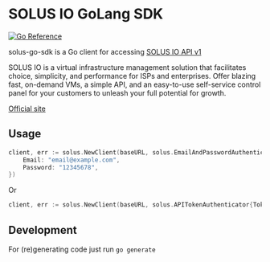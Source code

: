 SOLUS IO GoLang SDK
===================

[![Go Reference](https://pkg.go.dev/badge/github.com/solusio/solus-go-sdk.svg)](https://pkg.go.dev/github.com/solusio/solus-go-sdk)

solus-go-sdk is a Go client for accessing [SOLUS IO API v1](https://docs.solus.io/api/)

SOLUS IO is a virtual infrastructure management solution that facilitates
choice, simplicity, and performance for ISPs and enterprises. Offer blazing
fast, on-demand VMs, a simple API, and an easy-to-use self-service control
panel for your customers to unleash your full potential for growth.

[Official site](https://www.solus.io/)

Usage
-----

```go
client, err := solus.NewClient(baseURL, solus.EmailAndPasswordAuthenticator{
    Email: "email@example.com",
    Password: "12345678",
})
```

Or

```go
client, err := solus.NewClient(baseURL, solus.APITokenAuthenticator{Token: "api token"})
```

Development
-----------

For (re)generating code just run `go generate`
